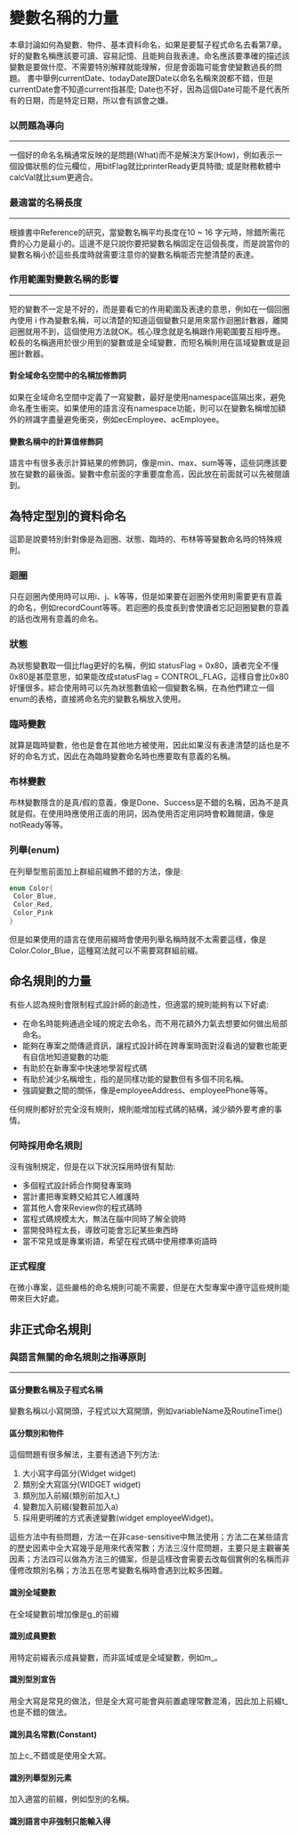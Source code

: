# 變數名稱的力量
本章討論如何為變數、物件、基本資料命名，如果是要幫子程式命名去看第7章。
好的變數名稱應該要可讀、容易記憶、且能夠自我表達。命名應該要準確的描述該變數是要做什麼、不需要特別解釋就能理解，但是會面臨可能會使變數過長的問題。
書中舉例currentDate、todayDate跟Date以命名名稱來說都不錯，但是currentDate會不知道current指甚麼; Date也不好，因為這個Date可能不是代表所有的日期，而是特定日期，所以會有誤會之嫌。
<br/>

### 以問題為導向
-----
一個好的命名名稱通常反映的是問題(What)而不是解決方案(How)，例如表示一個設備狀態的位元欄位，用bitFlag就比printerReady更具特徵; 或是財務軟體中calcVal就比sum更適合。
<br/>

### 最適當的名稱長度
----
根據書中Reference的研究，當變數名稱平均長度在10 ~ 16 字元時，除錯所需花費的心力是最小的。這邊不是只說你要把變數名稱固定在這個長度，而是說當你的變數名稱小於這些長度時就需要注意你的變數名稱能否完整清楚的表達。
<br/>
### 作用範圍對變數名稱的影響
---
短的變數不一定是不好的，而是要看它的作用範圍及表達的意思，例如在一個回圈內使用 i 作為變數名稱，可以清楚的知道這個變數只是用來當作迴圈計數器，離開迴圈就用不到，這個使用方法就OK。核心理念就是名稱跟作用範圍要互相呼應。較長的名稱適用於很少用到的變數或是全域變數，而短名稱則用在區域變數或是迴圈計數器。
#### 對全域命名空間中的名稱加修飾詞
如果在全域命名空間中定義了一寫變數，最好是使用namespace區隔出來，避免命名產生衝突。如果使用的語言沒有namespace功能，則可以在變數名稱增加額外的辨識字盡量避免衝突，例如ecEmployee、acEmployee。
<br/>
#### 變數名稱中的計算值修飾詞

語言中有很多表示計算結果的修飾詞，像是min、max、sum等等，這些詞應該要放在變數的最後面。變數中愈前面的字重要度愈高，因此放在前面就可以先被閱讀到。
<br/>

## 為特定型別的資料命名
這節是說要特別針對像是為迴圈、狀態、臨時的、布林等等變數命名時的特殊規則。

### 迴圈
只在迴圈內使用時可以用i、j、k等等，但是如果要在迴圈外使用則需要更有意義的命名，例如recordCount等等。若迴圈的長度長到會使讀者忘記迴圈變數的意義的話也改用有意義的命名。

### 狀態
為狀態變數取一個比flag更好的名稱，例如 statusFlag = 0x80，讀者完全不懂0x80是甚麼意思，如果能改成statusFlag  = CONTROL_FLAG，這樣自會比0x80好懂很多。綜合使用時可以先為狀態數值給一個變數名稱，在為他們建立一個enum的表格，直接將命名完的變數名稱放入使用。

### 臨時變數
就算是臨時變數，他也是會在其他地方被使用，因此如果沒有表達清楚的話也是不好的命名方式，因此在為臨時變數命名時也應要取有意義的名稱。

### 布林變數
布林變數隱含的是真/假的意義，像是Done、Success是不錯的名稱，因為不是真就是假。在使用時應使用正面的用詞，因為使用否定用詞時會較難閱讀，像是notReady等等。

### 列舉(enum)
在列舉型態前面加上群組前綴飾不錯的方法，像是:
```C++
enum Color{
 Color_Blue,
 Color_Red,
 Color_Pink
}
```
但是如果使用的語言在使用前綴時會使用列舉名稱時就不太需要這樣，像是Color.Color_Blue，這種寫法就可以不需要寫群組前綴。
<br/>
## 命名規則的力量
有些人認為規則會限制程式設計師的創造性，但適當的規則能夠有以下好處:

- 在命名時能夠通過全域的規定去命名，而不用花額外力氣去想要如何做出局部命名。
- 能夠在專案之間傳遞資訊，讓程式設計師在跨專案時面對沒看過的變數也能更有自信地知道變數的功能
- 有助於在新專案中快速地學習程式碼
- 有助於減少名稱增生，指的是同樣功能的變數但有多個不同名稱。
- 強調變數之間的關係，像是employeeAddress、employeePhone等等。

任何規則都好於完全沒有規則，規則能增加程式碼的結構，減少額外要考慮的事情。

### 何時採用命名規則
沒有強制規定，但是在以下狀況採用時很有幫助:

- 多個程式設計師合作開發專案時 
- 當計畫把專案轉交給其它人維護時
- 當其他人會來Review你的程式碼時
- 當程式碼規模太大，無法在腦中同時了解全貌時
- 當開發時程太長，導致可能會忘記某些東西時
- 當不常見或是專業術語，希望在程式碼中使用標準術語時
### 正式程度
在微小專案，這些嚴格的命名規則可能不需要，但是在大型專案中遵守這些規則能帶來巨大好處。

## 非正式命名規則

### 與語言無關的命名規則之指導原則
---
#### 區分變數名稱及子程式名稱

變數名稱以小寫開頭，子程式以大寫開頭，例如variableName及RoutineTime()
<br/>
#### 區分類別和物件
這個問題有很多解法，主要有透過下列方法:
1. 大小寫字母區分(Widget widget)
2. 類別全大寫區分(WIDGET widget)
3. 類別加入前綴(類別前加入t_)
4. 變數加入前綴(變數前加入a)
5. 採用更明確的方式表達變數(widget employeeWidget)。

這些方法中有些問題，方法一在非case-sensitive中無法使用；方法二在某些語言的歷史因素中全大寫幾乎是用來代表常數；方法三沒什麼問題，主要只是主觀審美因素；方法四可以做為方法三的備案，但是這樣改會需要去改每個實例的名稱而非僅修改類別名稱；方法五在思考變數名稱時會遇到比較多困難。
<br/>
#### 識別全域變數
在全域變數前增加像是g_的前綴
<br/>
#### 識別成員變數
用特定前綴表示成員變數，而非區域或是全域變數，例如m_。
<br/>
#### 識別型別宣告
用全大寫是常見的做法，但是全大寫可能會與前置處理常數混淆，因此加上前綴t_也是不錯的做法。
<br/>
#### 識別具名常數(Constant)
加上c_不錯或是使用全大寫。
<br/>
#### 識別列舉型別元素
加入適當的前綴，例如型別的名稱。
<br/>

#### 識別語言中非強制只能輸入得
<!--stackedit_data:
eyJoaXN0b3J5IjpbMjAwODEwNTY5NywtMTYwMzg0NDg0OSwtNT
M0MzcyODE3LC0xOTU1OTg1MjMzLC0yMDk3MTM5ODQxXX0=
-->